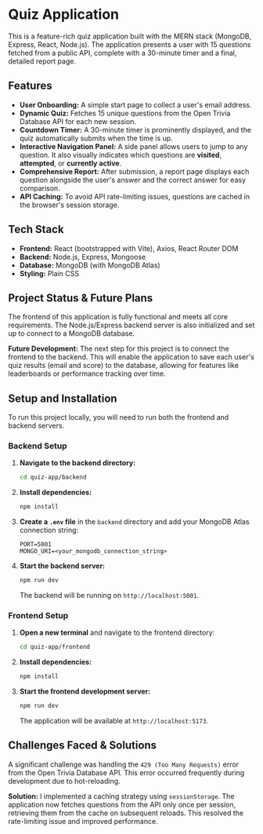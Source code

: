 # Quiz Application

This is a feature-rich quiz application built with the MERN stack (MongoDB, Express, React, Node.js). The application presents a user with 15 questions fetched from a public API, complete with a 30-minute timer and a final, detailed report page.

## Features

* **User Onboarding:** A simple start page to collect a user's email address.
* **Dynamic Quiz:** Fetches 15 unique questions from the Open Trivia Database API for each new session.
* **Countdown Timer:** A 30-minute timer is prominently displayed, and the quiz automatically submits when the time is up.
* **Interactive Navigation Panel:** A side panel allows users to jump to any question. It also visually indicates which questions are **visited**, **attempted**, or **currently active**.
* **Comprehensive Report:** After submission, a report page displays each question alongside the user's answer and the correct answer for easy comparison.
* **API Caching:** To avoid API rate-limiting issues, questions are cached in the browser's session storage.

## Tech Stack

* **Frontend:** React (bootstrapped with Vite), Axios, React Router DOM
* **Backend:** Node.js, Express, Mongoose
* **Database:** MongoDB (with MongoDB Atlas)
* **Styling:** Plain CSS

## Project Status & Future Plans

The frontend of this application is fully functional and meets all core requirements. The Node.js/Express backend server is also initialized and set up to connect to a MongoDB database.

**Future Development:** The next step for this project is to connect the frontend to the backend. This will enable the application to save each user's quiz results (email and score) to the database, allowing for features like leaderboards or performance tracking over time.

## Setup and Installation

To run this project locally, you will need to run both the frontend and backend servers.

### **Backend Setup**

1.  **Navigate to the backend directory:**
    ```bash
    cd quiz-app/backend
    ```

2.  **Install dependencies:**
    ```bash
    npm install
    ```

3.  **Create a `.env` file** in the `backend` directory and add your MongoDB Atlas connection string:
    ```
    PORT=5001
    MONGO_URI=<your_mongodb_connection_string>
    ```

4.  **Start the backend server:**
    ```bash
    npm run dev
    ```
    The backend will be running on `http://localhost:5001`.

### **Frontend Setup**

1.  **Open a new terminal** and navigate to the frontend directory:
    ```bash
    cd quiz-app/frontend
    ```

2.  **Install dependencies:**
    ```bash
    npm install
    ```

3.  **Start the frontend development server:**
    ```bash
    npm run dev
    ```
    The application will be available at `http://localhost:5173`.

## Challenges Faced & Solutions

A significant challenge was handling the `429 (Too Many Requests)` error from the Open Trivia Database API. This error occurred frequently during development due to hot-reloading.

**Solution:** I implemented a caching strategy using `sessionStorage`. The application now fetches questions from the API only once per session, retrieving them from the cache on subsequent reloads. This resolved the rate-limiting issue and improved performance.